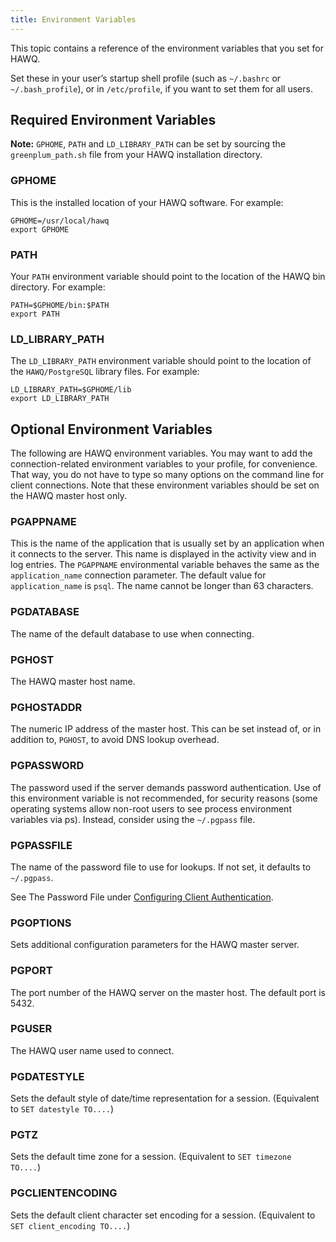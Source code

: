 ```yaml
---
title: Environment Variables
---
```


<!--
Licensed to the Apache Software Foundation (ASF) under one
or more contributor license agreements.  See the NOTICE file
distributed with this work for additional information
regarding copyright ownership.  The ASF licenses this file
to you under the Apache License, Version 2.0 (the
"License"); you may not use this file except in compliance
with the License.  You may obtain a copy of the License at

  http://www.apache.org/licenses/LICENSE-2.0

Unless required by applicable law or agreed to in writing,
software distributed under the License is distributed on an
"AS IS" BASIS, WITHOUT WARRANTIES OR CONDITIONS OF ANY
KIND, either express or implied.  See the License for the
specific language governing permissions and limitations
under the License.
-->

This topic contains a reference of the environment variables that you set for HAWQ.

Set these in your user’s startup shell profile (such as `~/.bashrc` or `~/.bash_profile`), or in `/etc/profile`, if you want to set them for all users.

## Required Environment Variables<a id="requiredenvironmentvariables"></a>

**Note:** `GPHOME`, `PATH` and `LD_LIBRARY_PATH` can be set by sourcing the `greenplum_path.sh` file from your HAWQ installation directory.

### GPHOME<a id="gphome"></a>

This is the installed location of your HAWQ software. For example:

``` pre
GPHOME=/usr/local/hawq  
export GPHOME
```

### PATH<a id="path"></a>

Your `PATH` environment variable should point to the location of the HAWQ bin directory. For example:

``` pre
PATH=$GPHOME/bin:$PATH
export PATH 
```

### LD\_LIBRARY\_PATH<a id="ld_library_path"></a>

The `LD_LIBRARY_PATH` environment variable should point to the location of the `HAWQ/PostgreSQL` library files. For example:

``` pre
LD_LIBRARY_PATH=$GPHOME/lib
export LD_LIBRARY_PATH
```

## Optional Environment Variables<a id="optionalenvironmentvariables"></a>

The following are HAWQ environment variables. You may want to add the connection-related environment variables to your profile, for convenience. That way, you do not have to type so many options on the command line for client connections. Note that these environment variables should be set on the HAWQ master host only.


### PGAPPNAME<a id="pgappname"></a>

This is the name of the application that is usually set by an application when it connects to the server. This name is displayed in the activity view and in log entries. The `PGAPPNAME` environmental variable behaves the same as the `application_name` connection parameter. The default value for `application_name` is `psql`. The name cannot be longer than 63 characters.

### PGDATABASE<a id="pgdatabase"></a>

The name of the default database to use when connecting.

### PGHOST<a id="pghost"></a>

The HAWQ master host name.

### PGHOSTADDR<a id="pghostaddr"></a>

The numeric IP address of the master host. This can be set instead of, or in addition to, `PGHOST`, to avoid DNS lookup overhead.

### PGPASSWORD<a id="pgpassword"></a>

The password used if the server demands password authentication. Use of this environment variable is not recommended, for security reasons (some operating systems allow non-root users to see process environment variables via ps). Instead, consider using the `~/.pgpass` file.

### PGPASSFILE<a id="pgpassfile"></a>

The name of the password file to use for lookups. If not set, it defaults to `~/.pgpass`.

See The Password File under [Configuring Client Authentication](../clientaccess/client_auth.html).

### PGOPTIONS<a id="pgoptions"></a>

Sets additional configuration parameters for the HAWQ master server.

### PGPORT<a id="pgport"></a>

The port number of the HAWQ server on the master host. The default port is 5432.

### PGUSER<a id="pguser"></a>

The HAWQ user name used to connect.

### PGDATESTYLE<a id="pgdatestyle"></a>

Sets the default style of date/time representation for a session. (Equivalent to `SET datestyle TO....`)

### PGTZ<a id="pgtz"></a>

Sets the default time zone for a session. (Equivalent to `SET timezone                   TO....`)

### PGCLIENTENCODING<a id="pgclientencoding"></a>

Sets the default client character set encoding for a session. (Equivalent to `SET client_encoding TO....`)

  


